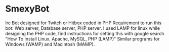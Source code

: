 SmexyBot
========
Irc Bot designed for Twitch or Hitbox coded in PHP
Requirement to run this bot: Web server, Database server, PHP server.
I used LAMP for linux while designing the PHP code, find instructions for setting this with google search "How To Install Linux, Apache, MySQL, PHP (LAMP)"
Similar programs for Windows (WAMP) and Macintosh (MAMP).
